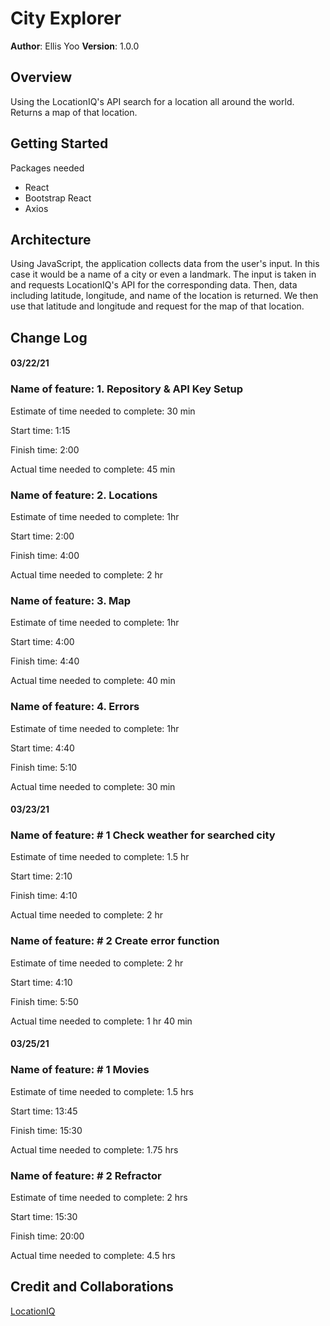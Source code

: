 # City Explorer

**Author**: Ellis Yoo
**Version**: 1.0.0 

## Overview
<!-- Provide a high level overview of what this application is and why you are building it, beyond the fact that it's an assignment for this class. (i.e. What's your problem domain?) -->
Using the LocationIQ's API search for a location all around the world. Returns a map of that location.

## Getting Started
<!-- What are the steps that a user must take in order to build this app on their own machine and get it running? -->
Packages needed
- React
- Bootstrap React
- Axios

## Architecture
<!-- Provide a detailed description of the application design. What technologies (languages, libraries, etc) you're using, and any other relevant design information. -->
Using JavaScript, the application collects data from the user's input. In this case it would be a name of a city or even a landmark. The input is taken in and requests LocationIQ's API for the corresponding data. Then, data including latitude, longitude, and name of the location is returned. We then use that latitude and longitude and request for the map of that location.

## Change Log
<!-- Use this area to document the iterative changes made to your application as each feature is successfully implemented. Use time stamps. Here's an examples:

01-01-2001 4:59pm - Application now has a fully-functional express server, with a GET route for the location resource. -->

#### 03/22/21
### Name of feature: 1. Repository & API Key Setup

Estimate of time needed to complete: 30 min

Start time: 1:15

Finish time: 2:00

Actual time needed to complete: 45 min

### Name of feature: 2. Locations

Estimate of time needed to complete: 1hr

Start time: 2:00

Finish time: 4:00

Actual time needed to complete: 2 hr

### Name of feature: 3. Map

Estimate of time needed to complete: 1hr

Start time: 4:00

Finish time: 4:40

Actual time needed to complete: 40 min

### Name of feature: 4. Errors

Estimate of time needed to complete: 1hr

Start time: 4:40

Finish time: 5:10

Actual time needed to complete: 30 min


#### 03/23/21
### Name of feature: # 1 Check weather for searched city

Estimate of time needed to complete: 1.5 hr

Start time: 2:10

Finish time: 4:10

Actual time needed to complete: 2 hr


### Name of feature: # 2 Create error function 

Estimate of time needed to complete: 2 hr

Start time: 4:10

Finish time: 5:50

Actual time needed to complete: 1 hr 40 min

#### 03/25/21

### Name of feature: # 1  Movies

Estimate of time needed to complete: 1.5 hrs

Start time: 13:45

Finish time: 15:30

Actual time needed to complete: 1.75 hrs

### Name of feature: # 2 Refractor

Estimate of time needed to complete: 2 hrs

Start time: 15:30

Finish time: 20:00

Actual time needed to complete: 4.5 hrs

## Credit and Collaborations
[LocationIQ](https://locationiq.com/)